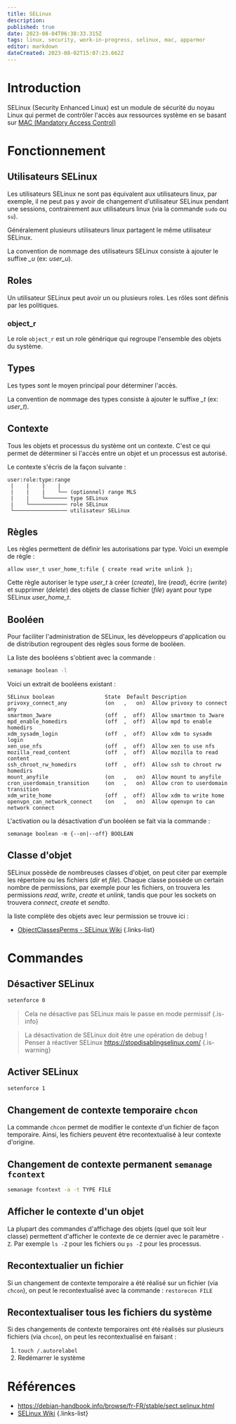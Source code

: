 ```yaml
---
title: SELinux
description: 
published: true
date: 2023-08-04T06:38:33.315Z
tags: linux, security, work-in-progress, selinux, mac, apparmor
editor: markdown
dateCreated: 2023-08-02T15:07:23.662Z
---
```


# Introduction
SELinux (Security Enhanced Linux) est un module de sécurité du noyau Linux qui permet de contrôler l'accès aux ressources système en se basant sur [MAC (Mandatory Access Control)](/dac)

# Fonctionnement
## Utilisateurs SELinux
Les utilisateurs SELinux ne sont pas équivalent aux utilisateurs linux, par exemple, il ne peut pas y avoir de changement d'utilisateur SELinux pendant une sessions, contrairement aux utilisateurs linux (via la commande `sudo` ou `su`).

Généralement plusieurs utilisateurs linux partagent le même utilisateur SELinux.

La convention de nommage des utilisateurs SELinux consiste à ajouter le suffixe *_u* (ex: *user_u*).

## Roles
Un utilisateur SELinux peut avoir un ou plusieurs roles. Les rôles sont définis par les politiques.

### object_r
Le role `object_r` est un role générique qui regroupe l'ensemble des objets du système.

## Types
Les types sont le moyen principal pour déterminer l'accès.

La convention de nommage des types consiste à ajouter le suffixe *_t* (ex: *user_t*).

## Contexte
Tous les objets et processus du système ont un contexte. C'est ce qui permet de déterminer si l'accès entre un objet et un processus est autorisé.

Le contexte s'écris de la façon suivante :
```
user:role:type:range
 |    |    |    |
 |    |    |    └── (optionnel) range MLS
 |    |    └─────── type SELinux
 |    └──────────── role SELinux
 └───────────────── utilisateur SELinux
```

## Règles
Les règles permettent de définir les autorisations par type. Voici un exemple de règle :
```
allow user_t user_home_t:file { create read write unlink };
```
Cette règle autoriser le type *user_t* à créer (*create*), lire (*read*), écrire (*write*) et supprimer (*delete*) des objets de classe fichier (*file*) ayant pour type SELinux *user_home_t*.

## Booléen
Pour faciliter l'administration de SELinux, les développeurs d'application ou de distribution regroupent des règles sous forme de booléen.

La liste des booléens s'obtient avec la commande :
```bash
semanage boolean -l
```
Voici un extrait de booléens existant :
```
SELinux boolean                State  Default Description
privoxy_connect_any            (on   ,   on)  Allow privoxy to connect any
smartmon_3ware                 (off  ,  off)  Allow smartmon to 3ware
mpd_enable_homedirs            (off  ,  off)  Allow mpd to enable homedirs
xdm_sysadm_login               (off  ,  off)  Allow xdm to sysadm login
xen_use_nfs                    (off  ,  off)  Allow xen to use nfs
mozilla_read_content           (off  ,  off)  Allow mozilla to read content
ssh_chroot_rw_homedirs         (off  ,  off)  Allow ssh to chroot rw homedirs
mount_anyfile                  (on   ,   on)  Allow mount to anyfile
cron_userdomain_transition     (on   ,   on)  Allow cron to userdomain transition
xdm_write_home                 (off  ,  off)  Allow xdm to write home
openvpn_can_network_connect    (on   ,   on)  Allow openvpn to can network connect
```

L'activation ou la désactivation d'un booléen se fait via la commande :
```
semanage boolean -m {--on|--off} BOOLEAN
```

## Classe d'objet
SELinux possède de nombreuses classes d'objet, on peut citer par exemple les répertoire ou les fichiers (*dir* et *file*). Chaque classe possède un certain nombre de permissions, par exemple pour les fichiers, on trouvera les permissions *read*, *write*, *create* et *unlink*, tandis que pour les sockets on trouvera *connect*, *create* et *sendto*.

la liste complète des objets avec leur permission se trouve ici :
- [ObjectClassesPerms - SELinux Wiki](https://selinuxproject.org/page/ObjectClassesPerms)
{.links-list}

# Commandes
## Désactiver SELinux
```bash
setenforce 0
```
> Cela ne désactive pas SELinux mais le passe en mode permissif
{.is-info}

> La désactivation de SELinux doit être une opération de debug ! Penser à réactiver SELinux
> https://stopdisablingselinux.com/
{.is-warning}

## Activer SELinux
```bash
setenforce 1
```

## Changement de contexte temporaire `chcon`
La commande `chcon` permet de modifier le contexte d'un fichier de façon temporaire. Ainsi, les fichiers peuvent être recontextualisé à leur contexte d'origine.

## Changement de contexte permanent `semanage fcontext`
```bash
semanage fcontext -a -t TYPE FILE
```

## Afficher le contexte d'un objet
La plupart des commandes d'affichage des objets (quel que soit leur classe) permettent d'afficher le contexte de ce dernier avec le paramètre `-Z`. Par exemple `ls -Z` pour les fichiers ou `ps -Z` pour les processus.

## Recontextualier un fichier
Si un changement de contexte temporaire a été réalisé sur un fichier (via `chcon`), on peut le recontextualisé avec la commande :
`restorecon FILE`

## Recontextualiser tous les fichiers du système
Si des changements de contexte temporaires ont été réalisés sur plusieurs fichiers (via `chcon`), on peut les recontextualisé en faisant :
1. `touch /.autorelabel`
2. Redémarrer le système

# Références
- https://debian-handbook.info/browse/fr-FR/stable/sect.selinux.html
- [SELinux Wiki](https://selinuxproject.org/page/Main_Page)
{.links-list}